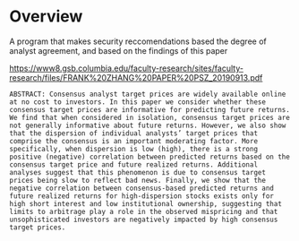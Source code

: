 # Overview

A program that makes security reccomendations based the degree of analyst agreement, and based on the findings of this paper

https://www8.gsb.columbia.edu/faculty-research/sites/faculty-research/files/FRANK%20ZHANG%20PAPER%20PSZ_20190913.pdf

```
ABSTRACT: Consensus analyst target prices are widely available online at no cost to investors. In this paper we consider whether these consensus target prices are informative for predicting future returns. We find that when considered in isolation, consensus target prices are not generally informative about future returns. However, we also show that the dispersion of individual analysts’ target prices that comprise the consensus is an important moderating factor. More specifically, when dispersion is low (high), there is a strong positive (negative) correlation between predicted returns based on the consensus target price and future realized returns. Additional analyses suggest that this phenomenon is due to consensus target prices being slow to reflect bad news. Finally, we show that the negative correlation between consensus-based predicted returns and future realized returns for high-dispersion stocks exists only for high short interest and low institutional ownership, suggesting that limits to arbitrage play a role in the observed mispricing and that unsophisticated investors are negatively impacted by high consensus target prices.
```